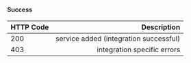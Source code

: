 <!-- post: -->


#### Success


| HTTP Code        |  Description |
| ------------- | -----:|
| 200      |  service added (integration successful) |
| 403      |  integration specific errors |



